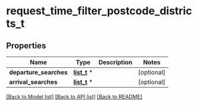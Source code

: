 # request_time_filter_postcode_districts_t

## Properties
Name | Type | Description | Notes
------------ | ------------- | ------------- | -------------
**departure_searches** | [**list_t**](request_time_filter_postcode_districts_departure_search.md) \* |  | [optional] 
**arrival_searches** | [**list_t**](request_time_filter_postcode_districts_arrival_search.md) \* |  | [optional] 

[[Back to Model list]](../README.md#documentation-for-models) [[Back to API list]](../README.md#documentation-for-api-endpoints) [[Back to README]](../README.md)


